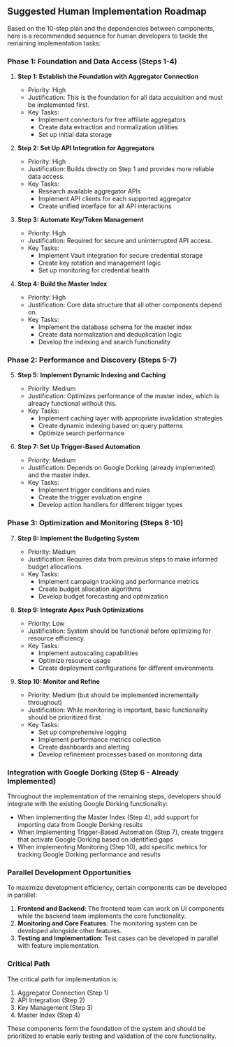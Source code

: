 ## Suggested Human Implementation Roadmap

Based on the 10-step plan and the dependencies between components, here is a recommended sequence for human developers to tackle the remaining implementation tasks:

### Phase 1: Foundation and Data Access (Steps 1-4)

1. **Step 1: Establish the Foundation with Aggregator Connection**
   - Priority: High
   - Justification: This is the foundation for all data acquisition and must be implemented first.
   - Key Tasks:
     - Implement connectors for free affiliate aggregators
     - Create data extraction and normalization utilities
     - Set up initial data storage

2. **Step 2: Set Up API Integration for Aggregators**
   - Priority: High
   - Justification: Builds directly on Step 1 and provides more reliable data access.
   - Key Tasks:
     - Research available aggregator APIs
     - Implement API clients for each supported aggregator
     - Create unified interface for all API interactions

3. **Step 3: Automate Key/Token Management**
   - Priority: High
   - Justification: Required for secure and uninterrupted API access.
   - Key Tasks:
     - Implement Vault integration for secure credential storage
     - Create key rotation and management logic
     - Set up monitoring for credential health

4. **Step 4: Build the Master Index**
   - Priority: High
   - Justification: Core data structure that all other components depend on.
   - Key Tasks:
     - Implement the database schema for the master index
     - Create data normalization and deduplication logic
     - Develop the indexing and search functionality

### Phase 2: Performance and Discovery (Steps 5-7)

5. **Step 5: Implement Dynamic Indexing and Caching**
   - Priority: Medium
   - Justification: Optimizes performance of the master index, which is already functional without this.
   - Key Tasks:
     - Implement caching layer with appropriate invalidation strategies
     - Create dynamic indexing based on query patterns
     - Optimize search performance

6. **Step 7: Set Up Trigger-Based Automation**
   - Priority: Medium
   - Justification: Depends on Google Dorking (already implemented) and the master index.
   - Key Tasks:
     - Implement trigger conditions and rules
     - Create the trigger evaluation engine
     - Develop action handlers for different trigger types

### Phase 3: Optimization and Monitoring (Steps 8-10)

7. **Step 8: Implement the Budgeting System**
   - Priority: Medium
   - Justification: Requires data from previous steps to make informed budget allocations.
   - Key Tasks:
     - Implement campaign tracking and performance metrics
     - Create budget allocation algorithms
     - Develop budget forecasting and optimization

8. **Step 9: Integrate Apex Push Optimizations**
   - Priority: Low
   - Justification: System should be functional before optimizing for resource efficiency.
   - Key Tasks:
     - Implement autoscaling capabilities
     - Optimize resource usage
     - Create deployment configurations for different environments

9. **Step 10: Monitor and Refine**
   - Priority: Medium (but should be implemented incrementally throughout)
   - Justification: While monitoring is important, basic functionality should be prioritized first.
   - Key Tasks:
     - Set up comprehensive logging
     - Implement performance metrics collection
     - Create dashboards and alerting
     - Develop refinement processes based on monitoring data

### Integration with Google Dorking (Step 6 - Already Implemented)

Throughout the implementation of the remaining steps, developers should integrate with the existing Google Dorking functionality:

- When implementing the Master Index (Step 4), add support for importing data from Google Dorking results
- When implementing Trigger-Based Automation (Step 7), create triggers that activate Google Dorking based on identified gaps
- When implementing Monitoring (Step 10), add specific metrics for tracking Google Dorking performance and results

### Parallel Development Opportunities

To maximize development efficiency, certain components can be developed in parallel:

1. **Frontend and Backend**: The frontend team can work on UI components while the backend team implements the core functionality.
2. **Monitoring and Core Features**: The monitoring system can be developed alongside other features.
3. **Testing and Implementation**: Test cases can be developed in parallel with feature implementation.

### Critical Path

The critical path for implementation is:

1. Aggregator Connection (Step 1)
2. API Integration (Step 2)
3. Key Management (Step 3)
4. Master Index (Step 4)

These components form the foundation of the system and should be prioritized to enable early testing and validation of the core functionality.
